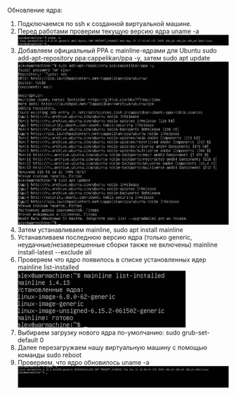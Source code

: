 Обновление ядра:  
1. Подключаемся по ssh к созданной виртуальной машине.  
2. Перед работами проверим текущую версию ядра uname -a  
![Image alt](https://github.com/RileyTheHorizon/Linux/blob/main/uname1.jpg)
3. Добавляем официальный PPA  с mainline-ядрами для Ubuntu sudo add-apt-repository ppa:cappelikan/ppa -y, затем sudo apt update
  ![Image alt](https://github.com/RileyTheHorizon/Linux/blob/main/capp.jpg)
4. Затем устанавливаем mainline, sudo apt install mainline
5. Устанавливаем последнюю версию ядра (только generic, неудачные/незаверешенные сборки также не включены) mainline install-latest --exclude all
6. Проверяем что ядро появилось в списке установленных ядер mainline list-installed
 ![Image alt](https://github.com/RileyTheHorizon/Linux/blob/main/mainline.jpg)
7. Выбираем загрузку нового ядра по-умолчанию: sudo grub-set-default 0
8. Далее перезагружаем нашу виртуальную машину с помощью команды sudo reboot
9. Проверяем, что ядро обновилось uname -a
 ![Image alt](https://github.com/RileyTheHorizon/Linux/blob/main/uname2.jpg)

